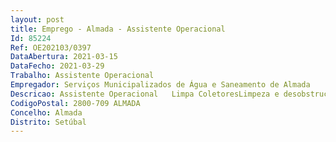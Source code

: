 ```yaml
--- 
layout: post
title: Emprego - Almada - Assistente Operacional
Id: 85224
Ref: OE202103/0397
DataAbertura: 2021-03-15
DataFecho: 2021-03-29
Trabalho: Assistente Operacional
Empregador: Serviços Municipalizados de Água e Saneamento de Almada
Descricao: Assistente Operacional   Limpa ColetoresLimpeza e desobstrução e manutenção de coletores, ramais, sumidouros, valas hidráulicas, poços de bombagem e demais órgãos da rede de drenagem pública, através de meios hidráulicos, mecânicos e ou manuais  Manutenção e inspeção de Válvulas Anti Refluxo, desarenadores, bacias de retenção ou dissipadores de energia, reparação de coletores e ramais  Inspeções cctv à rede de drenagem, aferição e inspeção de equipamentos de medição  Trabalhos em regime de turnos.
CodigoPostal: 2800-709 ALMADA
Concelho: Almada
Distrito: Setúbal
--- 
```

